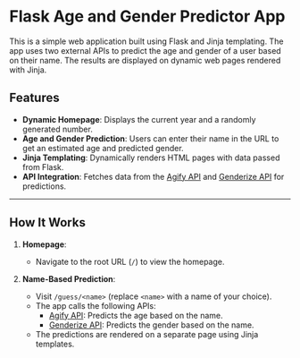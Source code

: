# Flask Age and Gender Predictor App

This is a simple web application built using Flask and Jinja templating. The app uses two external APIs to predict the age and gender of a user based on their name. The results are displayed on dynamic web pages rendered with Jinja.

## Features

- **Dynamic Homepage**: Displays the current year and a randomly generated number.
- **Age and Gender Prediction**: Users can enter their name in the URL to get an estimated age and predicted gender.
- **Jinja Templating**: Dynamically renders HTML pages with data passed from Flask.
- **API Integration**: Fetches data from the [Agify API](https://agify.io/) and [Genderize API](https://genderize.io/) for predictions.

---

## How It Works

1. **Homepage**:
   - Navigate to the root URL (`/`) to view the homepage.


2. **Name-Based Prediction**:
   - Visit `/guess/<name>` (replace `<name>` with a name of your choice).
   - The app calls the following APIs:
     - [Agify API](https://agify.io): Predicts the age based on the name.
     - [Genderize API](https://genderize.io): Predicts the gender based on the name.
   - The predictions are rendered on a separate page using Jinja templates.

